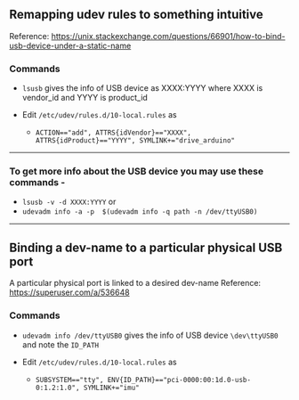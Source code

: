 ## Remapping udev rules to something intuitive
Reference: https://unix.stackexchange.com/questions/66901/how-to-bind-usb-device-under-a-static-name
 ### Commands
* `lsusb` gives the info of USB device as XXXX:YYYY where XXXX is vendor_id and YYYY is product_id 
* Edit `/etc/udev/rules.d/10-local.rules` as

    * `ACTION=="add", ATTRS{idVendor}=="XXXX", ATTRS{idProduct}=="YYYY", SYMLINK+="drive_arduino"`

***

 ### To get more info about the USB device you may use these commands -
  * `lsusb -v -d XXXX:YYYY` or
  * `udevadm info -a -p  $(udevadm info -q path -n /dev/ttyUSB0)`

***

## Binding a dev-name to a particular physical USB port 
A particular physical port is linked to a desired dev-name
Reference: https://superuser.com/a/536648
 ### Commands
* `udevadm info /dev/ttyUSB0` gives the info of USB device `\dev\ttyUSB0` and note the `ID_PATH`
* Edit `/etc/udev/rules.d/10-local.rules` as

    * `SUBSYSTEM=="tty", ENV{ID_PATH}=="pci-0000:00:1d.0-usb-0:1.2:1.0", SYMLINK+="imu"`
